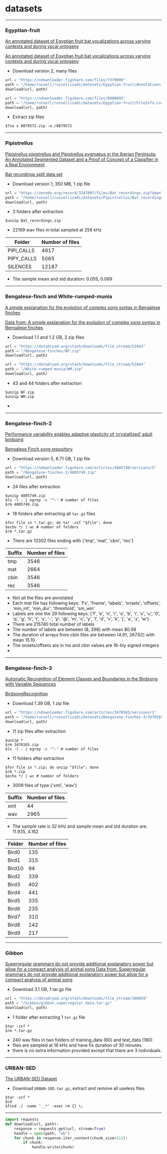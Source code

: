 # datasets

---
### Egyptian-fruit
[An annotated dataset of Egyptian fruit bat vocalizations across varying contexts and during vocal ontogeny](https://www.nature.com/articles/sdata2017143)

[An annotated dataset of Egyptian fruit bat vocalizations across varying contexts and during vocal ontogeny](https://figshare.com/collections/An_annotated_dataset_of_Egyptian_fruit_bat_vocalizations_across_varying_contexts_and_during_vocal_ontogeny/3666502)

- Download version 2, many files
```.py
url = "https://ndownloader.figshare.com/files/7379008"
path = "/home/russell/russellizadi/datasets/Egyptian-fruit/Annotations.csv"
download(url, path)

url = "https://ndownloader.figshare.com/files/8900695"
path = "/home/russell/russellizadi/datasets/Egyptian-fruit/FileInfo.csv"
download(url, path)
```

- Extract zip files
```
$7za x 8879572.zip -o./8879572
```

---
### Pipistrellus

[Pipistrellus pipistrellus and Pipistrellus pygmaeus in the Iberian Peninsula: An Annotated Segmented Dataset and a Proof of Concept of a Classifier in a Real Environment](https://www.mdpi.com/2076-3417/9/17/3467)

[Bat recordings split data set](https://zenodo.org/record/3247097#.YCXgnXVKhhE)

- Download version 1, 350 MB, 1 zip file 
```.py
url = "https://zenodo.org/record/3247097/files/Bat_recordings.zip?download=1"
path = "/home/russell/russellizadi/datasets/Pipistrellus/Bat_recordings.zip"
download(url, path)
```
- 3 folders after extraction
```
$unzip Bat_recordings.zip
```
- 22169 wav files in total sampled at 256 kHz

| Folder | Number of files | 
| - | - |
| PIPI_CALLS | 4917 |
| PIPY_CALLS | 5065 |
| SILENCES | 12187 |

- The sample mean and std duration: 0.055, 0.069






---
### Bengalese-finch and White-rumped-munia

[A simple explanation for the evolution of complex song syntax in Bengalese finches](https://royalsocietypublishing.org/doi/10.1098/rsbl.2013.0842)

[Data from: A simple explanation for the evolution of complex song syntax in Bengalese finches](https://datadryad.org/stash/dataset/doi:10.5061/dryad.6pt8g)

- Download 1.1 and 1.2 GB, 2 zip files
```.py
url = "https://datadryad.org/stash/downloads/file_stream/52843"
path = "/Bengalese-finches/BF.zip"
download(url, path)

url = "https://datadryad.org/stash/downloads/file_stream/52844"
path = "/White-rumped-munia/WM.zip"
download(url, path)
```
- 43 and 44 folders after extraction
```
$unzip BF.zip
$unzip WM.zip
```
- 




---
### Bengalese-finch-2

[Performance variability enables adaptive plasticity of ‘crystallized’ adult birdsong](https://www.nature.com/articles/nature06390)

[Bengalese Finch song repository](https://figshare.com/articles/dataset/Bengalese_Finch_song_repository/4805749)

- Download version 5, 8.71 GB, 1 zip file
```.py
url = "https://ndownloader.figshare.com/articles/4805749/versions/5"
path = "/Bengalese-finches-2/4805749.zip"
download(url, path)
```
- 24 files after extraction
```
$unzip 4805749.zip
$ls -l . | egrep -c '^-' # number of files
$rm 4805749.zip
```
- 18 folders after extracting all `tar.gz` files 
```
$for file in *.tar.gz; do tar -zxf "$file"; done
$echo */ | wc # number of folders
$rm *.tar.gz
```
- There are 13302 files ending with {'tmp', 'mat', 'cbin', 'rec'}

| Suffix | Number of files |
| - | - |
| tmp | 3546 |
| mat | 2664 |
| cbin | 3546 |
| rec | 3546 |

- Not all the files are annotated
- Each mat file has following keys: 'Fs', 'fname', 'labels', 'onsets', 'offsets', 'min_int', 'min_dur', 'threshold', 'sm_win'
- Labels are one the 29 following keys: {'f', 'e', 'n', 'r', 'o', 'b', 'i', 'x', 'u', '0', 'q', 'g', 'h', 't', 's', '-', 'p', '@', 'm', 'c', 'y', 'l', 'd', 'v', 'k', 'j', 'a', 'z', 'w'} 
- There are 215740 total number of labels
- The number of labels are between (8, 398) with mean 80.98
- The duration of arrays from cbin files are between (4.91, 267.62) with mean 15.10
- The onsets/offsets are in ms and cbin values are 16-biy signed integers
- 


---
### Bengalese-finch-3

[Automatic Recognition of Element Classes and Boundaries in the Birdsong with Variable Sequences](https://journals.plos.org/plosone/article?id=10.1371/journal.pone.0159188)

[BirdsongRecognition](https://figshare.com/articles/media/BirdsongRecognition/3470165)

- Download 1.39 GB, 1 zip file
```.py
url = "https://ndownloader.figshare.com/articles/3470165/versions/1"
path = "/home/russell/russellizadi/datasets/Bengalese-finches-3/3470165.zip"
download(url, path)
```
- 11 zip files after extraction
```
$unzip *
$rm 3470165.zip
$ls -l . | egrep -c '^-' # number of files
```
- 11 folders after extraction
```
$for file in *.zip; do unzip "$file"; done
$rm *.zip
$echo */ | wc # number of folders
```
- 3009 files of type {'xml', 'wav'}

| Suffix | Number of files | 
| - | - |
| xml | 44 |
| wav | 2965 |

- The sample rate is 32 kHz and sample mean and std duration are: 11.935, 4.162

| Folder | Number of files | 
| - | - |
| Bird0 | 135 |
| Bird1 | 315 |
| Bird10 | 94 |
| Bird2 | 339 |
| Bird3 | 402 |
| Bird4 | 441 |
| Bird5 | 335 |
| Bird6 | 235 |
| Bird7 | 310 |
| Bird8 | 142 |
| Bird9 | 217 |

---
### Gibbon
[Superregular grammars do not provide additional explanatory power but allow for a compact analysis of animal song
](https://royalsocietypublishing.org/doi/full/10.1098/rsos.190139)
[Data from: Superregular grammars do not provide additional explanatory power but allow for a compact analysis of animal song](https://datadryad.org/stash/dataset/doi:10.5061/dryad.mn12jv2)

- Download 3.1 GB, 1 tar.gz file
```.py
url = "https://datadryad.org/stash/downloads/file_stream/106659"
path = "/Gibbon/gibbon_superregular_data.tar.gz"
download(url, path)
```
- 1 folder after extracting 1 `tar.gz` file 
```
$tar -zxf *
$rm *.tar.gz
```
- 240 wav files in two folders of training_data (60) and test_data (180)
- files are sampled at 16 kHz and have fix duration of 30 minutes
- there is no extra information provided except that there are 3 individuals.

---
### URBAN-SED

[The URBAN-SED Dataset](http://urbansed.weebly.com/)

- Download `URBAN-SED.tar.gz`, extract and remove all useless files 
```
$tar -zxf *
$cd 
$find ./ -name '._*' -exec rm {} \;
```

---

```.py
import requests
def download(url, path):
    response = requests.get(url, stream=True)
    handle = open(path, "wb")
    for chunk in response.iter_content(chunk_size=512):
        if chunk:
            handle.write(chunk)
```
